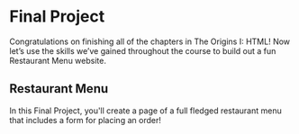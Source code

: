 # Final Project

Congratulations on finishing all of the chapters in The Origins I: HTML! Now let’s use the skills we’ve gained throughout the course to build out a fun Restaurant Menu website.

## Restaurant Menu
In this Final Project, you'll create a page of a full fledged restaurant menu that includes a form for placing an order!
